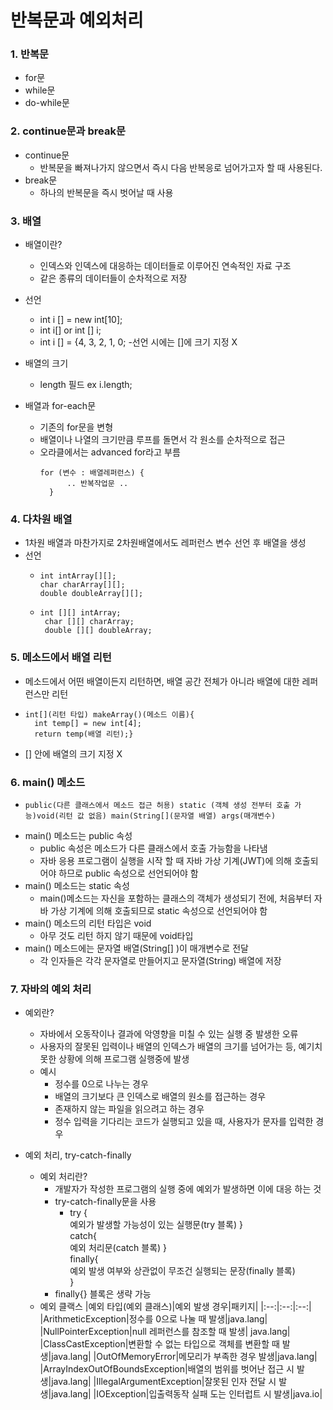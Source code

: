 # 반복문과 예외처리

### 1. 반복문
- for문
- while문
- do-while문

### 2. continue문과 break문
- continue문
  - 반복문을 빠져나가지 않으면서 즉시 다음 반복응로 넘어가고자 할 때 사용된다.
- break문
  - 하나의 반복문을 즉시 벗어날 때 사용
 
### 3. 배열
- 배열이란?
    - 인덱스와 인덱스에 대응하는 데이터들로 이루어진 연속적인 자료 구조
    - 같은 종류의 데이터들이 순차적으로 저장
 - 선언
   - int i [] = new int[10];
   - int i[] or int [] i;
   - int i [] = {4, 3, 2, 1, 0;
  -선언 시에는 []에 크기 지정 X
 - 배열의 크기
   - length 필드 ex i.length;
  
- 배열과 for-each문
  - 기존의 for문을 변형
  -  배열이나 나열의 크기만큼 루프를 돌면서 각 원소를 순차적으로 접근
  -  오라클에서는 advanced for라고 부름 
     <pre><code>for (변수 : 배열레퍼런스) { 
           .. 반복작업문 ..
       }  </code></pre>

### 4. 다차원 배열
  - 1차원 배열과 마찬가지로 2차원배열에서도 레퍼런스 변수 선언 후 배열을 생성
- 선언
  - <pre><code>int intArray[][];
    char charArray[][];
    double doubleArray[][];</code></pre>
    
   - <pre><code>int [][] intArray;
      char [][] charArray;
      double [][] doubleArray;</code></pre>

### 5. 메소드에서 배열 리턴
- 메소드에서 어떤 배열이든지 리턴하면, 배열 공간 전체가 아니라 배열에 대한 레퍼런스만 리턴
- <pre><code>int[](리턴 타입) makeArray()(메소드 이름){
    int temp[] = new int[4];
    return temp(배열 리턴);}</code></pre>
- [] 안에 배열의 크기 지정 X
### 6. main() 메소드
- <pre><code>public(다른 클래스에서 메소드 접근 허용) static (객체 생성 전부터 호출 가능)void(리턴 값 없음) main(String[](문자열 배열) args(매개변수)</code></pre>
- main() 메소드는 public 속성
   - public 속성은 메소드가 다른 클래스에서 호출 가능함을 나타냄
  - 자바 응용 프로그램이 실행을 시작 할 때 자바 가상 기계(JWT)에 의해 호출되어야 하므로 public 속성으로 선언되어야 함
- main() 메소드는 static 속성
   - main()메소드는 자신을 포함하는 클래스의 객체가 생성되기 전에, 처음부터 자바 가상 기계에 의해 호출되므로 static 속성으로 선언되어야 함
- main() 메소드의 리턴 타입은 void
    - 아무 것도 리턴 하지 않기 때문에 void타입
 - main() 메소드에는 문자열 배열(String[] )이 매개변수로 전달
     - 각 인자들은 각각 문자열로 만들어지고 문자열(String) 배열에 저장
### 7. 자바의 예외 처리
- 예외란?
  - 자바에서 오동작이나 결과에 악영향을 미칠 수 있는 실행 중 발생한 오류
  - 사용자의 잘못된 입력이나 배열의 인덱스가 배열의 크기를 넘어가는 등, 예기치 못한 상황에 의해 프로그램 실행중에 발생
   - 예시
     - 정수를 0으로 나누는 경우
     - 배열의 크기보다 큰 인덱스로 배열의 원소를 접근하는 경우
     - 존재하지 않는 파일을 읽으려고 하는 경우
     - 정수 입력을 기다리는 코드가 실행되고 있을 때, 사용자가 문자를 입력한 경우

- 예외 처리, try-catch-finally
  - 예외 처리란?
    - 개발자가 작성한 프로그램의 실행 중에 예외가 발생하면 이에 대응 하는 것  
    - try-catch-finally문을 사용
      - try {  
        예외가 발생할 가능성이 있는 실행문(try 블록)
        }  
        catch{  
        예외 처리문(catch 블록)
        }  
        finally{  
        예외 발생 여부와 상관없이 무조건 실행되는 문장(finally 블록)  
        }
    - finally{} 블록은 생략 가능
   - 예외 클랙스
     |예외 타입(예외 클래스)|예외 발생 경우|패키지|
     |:--:|:--:|:--:|
     |ArithmeticException|정수를 0으로 나눌 때 발생|java.lang|
     |NullPointerException|null 레퍼런스를 참조할 때 발생| java.lang|
     |ClassCastException|변환할 수 없는 타입으로 객체를 변환할 때 발생|java.lang|
     |OutOfMemoryError|메모리가 부족한 경우 발생|java.lang|
     |ArrayIndexOutOfBoundsException|배열의 범위를 벗어난 접근 시 발생|java.lang|
     |IllegalArgumentException|잘못된 인자 전달 시 발생|java.lang|
     |IOException|입출력동작 실패 도는 인터럽트 시 발생|java.io|
     
